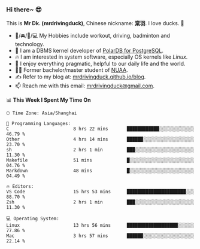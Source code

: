 ### Hi there~ 😎

This is **Mr Dk. (mrdrivingduck)**, Chinese nickname: **棠羽**. I love ducks. 🦆

- 💪/🚘/🏸/💻 My Hobbies include workout, driving, badminton and technology.
- 🍊 I am a DBMS kernel developer of [PolarDB for PostgreSQL](https://github.com/ApsaraDB/PolarDB-for-PostgreSQL).
- 🔥 I am interested in system software, especially OS kernels like *Linux*.
- 🔧 I enjoy everything pragmatic, helpful to our daily life and the world.
- 👨‍🎓 Former bachelor/master student of [NUAA](https://en.wikipedia.org/wiki/Nanjing_University_of_Aeronautics_and_Astronautics).
- ✍ Refer to my blog at: [mrdrivingduck.github.io/blog](https://mrdrivingduck.github.io/blog/).
- 📫 Reach me with this email: [mrdrivingduck@gmail.com](mailto:mrdrivingduck@gmail.com).

<!--START_SECTION:waka-->
📊 **This Week I Spent My Time On** 

```text
🕑︎ Time Zone: Asia/Shanghai

💬 Programming Languages: 
C                        8 hrs 22 mins       ████████████░░░░░░░░░░░░░   46.79 % 
Other                    4 hrs 14 mins       ██████░░░░░░░░░░░░░░░░░░░   23.70 % 
sh                       2 hrs 1 min         ███░░░░░░░░░░░░░░░░░░░░░░   11.30 % 
Makefile                 51 mins             █░░░░░░░░░░░░░░░░░░░░░░░░   04.76 % 
Markdown                 48 mins             █░░░░░░░░░░░░░░░░░░░░░░░░   04.49 % 

🔥 Editors: 
VS Code                  15 hrs 53 mins      ██████████████████████░░░   88.70 % 
Zsh                      2 hrs 1 min         ███░░░░░░░░░░░░░░░░░░░░░░   11.30 % 

💻 Operating System: 
Linux                    13 hrs 56 mins      ███████████████████░░░░░░   77.86 % 
Mac                      3 hrs 57 mins       ██████░░░░░░░░░░░░░░░░░░░   22.14 % 
```


<!--END_SECTION:waka-->

<!-- ![Mr Dk.'s GitHub Stats](https://github-readme-stats.vercel.app/api?username=mrdrivingduck&count_private&show_icons=true&theme=buefy) -->

<!-- ![Most Used Languages](https://github-readme-stats.vercel.app/api/top-langs/?username=mrdrivingduck&exclude_repo=mips32-CPU,snort-tcp-socket&theme=buefy&layout=compact&langs_count=10) -->


<!--
**mrdrivingduck/mrdrivingduck** is a ✨ _special_ ✨ repository because its `README.md` (this file) appears on your GitHub profile.

Here are some ideas to get you started:

- 🔭 I’m currently working on ...
- 🌱 I’m currently learning ...
- 👯 I’m looking to collaborate on ...
- 🤔 I’m looking for help with ...
- 💬 Ask me about ...
- 📫 How to reach me: ...
- 😄 Pronouns: ...
- ⚡ Fun fact: ...
-->
